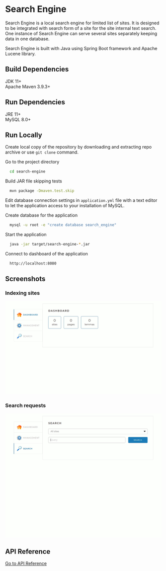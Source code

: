 # Search Engine

Search Engine is a local search engine for limited list of sites.
It is designed to be integrated with search form of a site for the site internal text search.
One instance of Search Engine can serve several sites separately keeping data in one database.

Search Engine is built with Java using Spring Boot framework and Apache Lucene library.


## Build Dependencies

JDK 11+\
Apache Maven 3.9.3+

## Run Dependencies

JRE 11+\
MySQL 8.0+

## Run Locally

Create local copy of the repository by downloading and extracting repo archive or use ```git clone``` command.

Go to the project directory

```bash
  cd search-engine
```

Build JAR file skipping tests

```bash
  mvn package -Dmaven.test.skip
```

Edit database connection settings in ```application.yml``` file with a text editor to let the application access to your installation of MySQL.

Create database for the application

```bash
  mysql -u root -e "create database search_engine"
```

Start the application

```bash
  java -jar target/search-engine-*.jar
```

Connect to dashboard of the application

```bash
  http://localhost:8080
```


## Screenshots

### Indexing sites

![App Screenshot](src/main/resources/static/assets/img/search-engine-indexing.gif)


### Search requests

![App Screenshot](src/main/resources/static/assets/img/search-engine-search.gif)


## API Reference

[Go to API Reference](docs/API.md)

